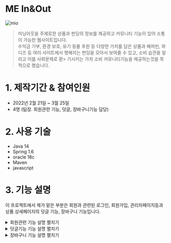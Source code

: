 # ME In&Out
![mio](https://user-images.githubusercontent.com/90094696/161173945-04d8404c-6b71-4704-ae6d-1d53bd9ae048.png)  
> 미닝아웃을 주제로한 상품과 펀딩의 정보를 제공하고 커뮤니티 기능이 있어 소통이 가능한 웹사이트입니다.  
> 수익금 기부, 환경 보호, 유기 동물 후원 등 다양한 가치를 담은 상품과 해피빈, 와디즈 등 여러 사이트에서 행해지는 펀딩을 모아서 보여줄 수 있고, 소비 습관을 알리고 이를 사회문제로 환> 기시키는 가치 소비 커뮤니티기능을
> 제공하는것을 목적으로 했습니다.


# 1. 제작기간 & 참여인원
* 2022년 2월 21일 ~ 3월 25일
* 4명 (팀장. 회원관련 기능, 덧글, 장바구니기능 담당)

# 2. 사용 기술
* Java 14
* Spring 1.6
* oracle 18c
* Maven
* javascript

# 3. 기능 설명
이 프로젝트에서 제가 맡은 부분은 회원과 관련된 로그인, 회원가입, 관리자페이지등과 상품 상세페이지의 덧글 기능, 장바구니 기능입니다.  

<details markdown="1">
<summary>회원관련 기능 설명 펼치기</summary>

### 1. 로그인
<img src="https://user-images.githubusercontent.com/90094696/163195282-a01466ae-0e92-403e-9ac4-db3ee7956c26.jpg" width="1200"/> 

* 로그인은 DB의 ID와 비밀번호가 일치한 경우에 세션을 얻어 회원 정보를 실었습니다.
* 로그인이 실패할 경우를 구분하기위해 변수를 설정하고 return되는 변수의 값에 따라 이동하는 페이지를 다르게했습니다.

### 2. 회원가입 
<img src="https://user-images.githubusercontent.com/90094696/163191268-03749c4c-6d8a-40f7-b9b0-902afc45921d.jpg" width="1200"/> 

* ID 중복체크에서는 ajax 비동기요청으로 입력값에 따른 결과를 표시해주었습니다.
* 이 때 중복체크를 하지 않았을 경우 가입이 되지않도록 확인용 변수를 만들어 사용가능한 ID를 입력했을 경우에만 변수를 확인완료된 값으로 변경해주었습니다.
* 다른 값들에는 js를 이용해 유효성검사를 해주었습니다.

### 3. 관리자페이지
* 관리자 페이지는 등급조정과 가입승인 두가지 기능이 있습니다.
<img src="https://user-images.githubusercontent.com/90094696/163345291-00b3fc92-345b-4cfa-994c-7dae1d4ff3b7.jpg" width="1200"/> 

* 등급 조정에서는 ID와 변경할 등급의 정보를 실어서 컨트롤러로 보냅니다. 
* pk인 ID로 where절을 만들어 등급을 수정해줍니다.

<img src="https://user-images.githubusercontent.com/90094696/163346833-d94a4d61-3410-443e-a215-3bc1013a46b8.jpg" width="1200"/> 

* 가입 승인은 신청목록에 있는 판매자의 정보들을 일반회원의 빈에 담아 일반회원으로 등록하고 기존의 신청목록에서 기록을 삭제합니다.

</details>

<details markdown="1">
<summary>덧글기능 기능 설명 펼치기</summary>

<img src="https://user-images.githubusercontent.com/90094696/163350342-931bee0f-889d-447b-a037-5e7531228fae.jpg" width="1000"/> 

* 덧글의 별점은 jQuery를 이용해 구현했습니다. 별점에 따른 숫자를 rate에 저장한 후 덧글을 불러올 때 저장된 rate에 따라 별점이 표시됩니다.

</details>

<details markdown="1">
<summary>장바구니 기능 설명 펼치기</summary>


